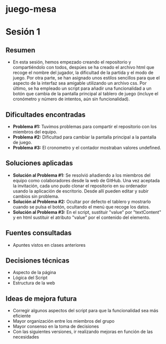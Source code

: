 # juego-mesa
# Sesión 1

## Resumen
- En esta sesión, hemos empezado creando el repositorio y compartiéndolo con todos, despúes se ha creado el archivo html que recoge el nombre del jugador, la dificultad de la partida y el modo de juego. Por otra parte, se han asignado unos estilos sencillos para que el aspecto de la interfaz sea amigable utilizando un archivo css. Por último, se ha empleado un script para añadir una funcionalidad a un botón que cambia de la pantalla principal al tablero de juego (incluye el cronómetro y número de intentos, aún sin funcionalidad).

## Dificultades encontradas
- **Problema #1:** Tuvimos problemas para compartir el repositorio con los miembros del equipo.
- **Problema #2:** Dificultad para cambiar la pantalla principal a la pantalla de juego.
- **Problema #3:** El cronometro y el contador mostraban valores undefined.

## Soluciones aplicadas
- **Solución al Problema #1:** Se resolvió añadiendo a los miembros del equipo como colaboradores desde la web de GitHub. Una vez aceptada la invitación, cada uno pudo clonar el repositorio en su ordenador usando la aplicación de escritorio. Desde allí pueden editar y subir cambios sin problema.
- **Solución al Problema #2:** Ocultar por defecto el tablero y mostrarlo cuando se pulsa el botón, ocultando el menú que recoge los datos.
- **Solución al Problema #3:** En el script, sustituir "value" por "textContent" y en html sustituir el atributo "value" por el contenido del elemento.

## Fuentes consultadas
- Apuntes vistos en clases anteriores

## Decisiones técnicas
- Aspecto de la página
- Lógica del Script
- Estructura de la web

## Ideas de mejora futura
- Corregir algunos aspectos del script para que la funcionalidad sea más eficiente
- Mayor organización entre los miembros del grupo
- Mayor consenso en la toma de decisiones
- Con las siguientes versiones, ir realizando mejoras en función de las necesidades

